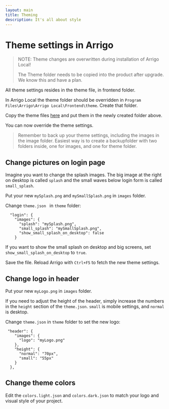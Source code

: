 ```yaml
---
layout: main
title: Theming
description: It's all about style
---
```

# Theme settings in Arrigo

> NOTE: Theme changes are overwritten during installation of Arrigo Local!
>
> The Theme folder needs to be copied into the product after upgrade. We know this and have a plan. 

All theme settings resides in the theme file, in frontend folder.

In Arrigo Local the theme folder should be overridden in `Program Files\Arrigo\Arrigo Local\Frontend\theme`. Create that folder.

Copy the theme files [here](./theme_arrigo/index.md) and put them in the newly created folder above.  

You can now override the theme settings.

> Remember to back up your theme settings, including the images in the image folder. Easiest way is to create a backupfolder with two folders inside, one for images, and one for theme folder. 

## Change pictures on login page

Imagine you want to change the splash images. The big image at the right on desktop is called `splash` and the small waves below login form is called `small_splash`. 

Put your new `mySplash.png` and `mySmallSplash.png` in  `images` folder.

Change `theme.json ` in `theme` folder:

```
  "login": {
    "images": {
      "splash": "mySplash.png",
      "small_splash": "mySmallSplash.png",
      "show_small_splash_on_desktop": false
    }
```

If you want to show the small splash on desktop and big screens, set `show_small_splash_on_desktop` to `true`.

Save the file. Reload Arrigo with `Ctrl+F5` to fetch the new theme settings. 

## Change logo in header

Put your new `myLogo.png` in `images` folder. 

If you need to adjust the height of the header, simply increase the numbers in the `height` section of the `theme.json`. `small`  is mobile settings, and `normal` is desktop.

Change `theme.json` in `theme` folder to set the new logo:

```
 "header": {
    "images": {
      "logo": "myLogo.png"
    },
    "height": {
      "normal": "70px",
      "small": "55px"
    }
  },
```

## Change theme colors

Edit the `colors.light.json` and `colors.dark.json` to match your logo and visual style of your project. 